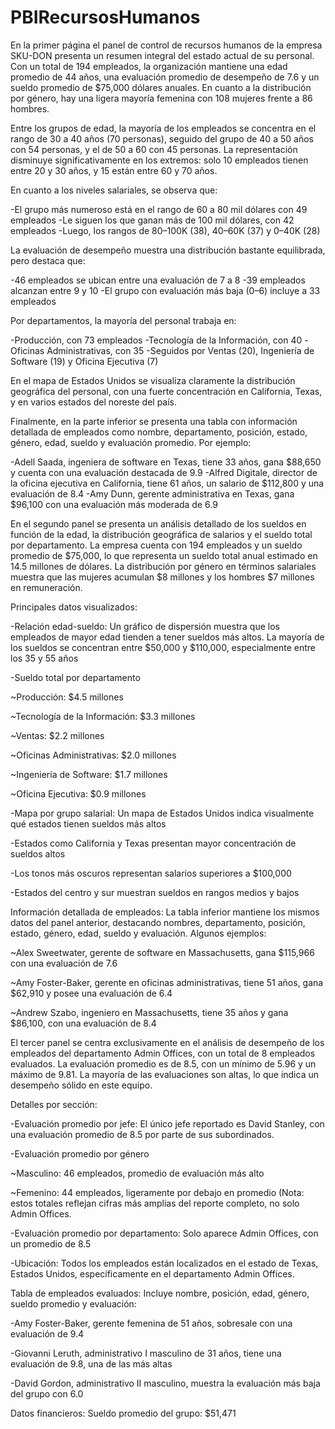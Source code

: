 # PBIRecursosHumanos

En la primer página el panel de control de recursos humanos de la empresa SKU-DON presenta un resumen integral del estado actual de su personal. Con un total de 194 empleados, la organización mantiene una edad promedio de 44 años, una evaluación promedio de desempeño de 7.6 y un sueldo promedio de $75,000 dólares anuales. En cuanto a la distribución por género, hay una ligera mayoría femenina con 108 mujeres frente a 86 hombres.

Entre los grupos de edad, la mayoría de los empleados se concentra en el rango de 30 a 40 años (70 personas), seguido del grupo de 40 a 50 años con 54 personas, y el de 50 a 60 con 45 personas. La representación disminuye significativamente en los extremos: solo 10 empleados tienen entre 20 y 30 años, y 15 están entre 60 y 70 años.

En cuanto a los niveles salariales, se observa que:

-El grupo más numeroso está en el rango de 60 a 80 mil dólares con 49 empleados
-Le siguen los que ganan más de 100 mil dólares, con 42 empleados
-Luego, los rangos de 80–100K (38), 40–60K (37) y 0–40K (28)

La evaluación de desempeño muestra una distribución bastante equilibrada, pero destaca que:

-46 empleados se ubican entre una evaluación de 7 a 8
-39 empleados alcanzan entre 9 y 10
-El grupo con evaluación más baja (0–6) incluye a 33 empleados

Por departamentos, la mayoría del personal trabaja en:

-Producción, con 73 empleados
-Tecnología de la Información, con 40
-Oficinas Administrativas, con 35
-Seguidos por Ventas (20), Ingeniería de Software (19) y Oficina Ejecutiva (7)

En el mapa de Estados Unidos se visualiza claramente la distribución geográfica del personal, con una fuerte concentración en California, Texas, y en varios estados del noreste del país.

Finalmente, en la parte inferior se presenta una tabla con información detallada de empleados como nombre, departamento, posición, estado, género, edad, sueldo y evaluación promedio. Por ejemplo:

-Adell Saada, ingeniera de software en Texas, tiene 33 años, gana $88,650 y cuenta con una evaluación destacada de 9.9
-Alfred Digitale, director de la oficina ejecutiva en California, tiene 61 años, un salario de $112,800 y una evaluación de 8.4
-Amy Dunn, gerente administrativa en Texas, gana $96,100 con una evaluación más moderada de 6.9


En el segundo panel se presenta un análisis detallado de los sueldos en función de la edad, la distribución geográfica de salarios y el sueldo total por departamento. La empresa cuenta con 194 empleados y un sueldo promedio de $75,000, lo que representa un sueldo total anual estimado en 14.5 millones de dólares. La distribución por género en términos salariales muestra que las mujeres acumulan $8 millones y los hombres $7 millones en remuneración.

Principales datos visualizados:

-Relación edad-sueldo: Un gráfico de dispersión muestra que los empleados de mayor edad tienden a tener sueldos más altos. La mayoría de los sueldos se concentran entre $50,000 y $110,000, especialmente entre los 35 y 55 años

-Sueldo total por departamento

~Producción: $4.5 millones

~Tecnología de la Información: $3.3 millones

~Ventas: $2.2 millones

~Oficinas Administrativas: $2.0 millones

~Ingeniería de Software: $1.7 millones

~Oficina Ejecutiva: $0.9 millones

-Mapa por grupo salarial: Un mapa de Estados Unidos indica visualmente qué estados tienen sueldos más altos

-Estados como California y Texas presentan mayor concentración de sueldos altos

-Los tonos más oscuros representan salarios superiores a $100,000

-Estados del centro y sur muestran sueldos en rangos medios y bajos

Información detallada de empleados: La tabla inferior mantiene los mismos datos del panel anterior, destacando nombres, departamento, posición, estado, género, edad, sueldo y evaluación. Algunos ejemplos:

~Alex Sweetwater, gerente de software en Massachusetts, gana $115,966 con una evaluación de 7.6

~Amy Foster-Baker, gerente en oficinas administrativas, tiene 51 años, gana $62,910 y posee una evaluación de 6.4

~Andrew Szabo, ingeniero en Massachusetts, tiene 35 años y gana $86,100, con una evaluación de 8.4


El tercer panel se centra exclusivamente en el análisis de desempeño de los empleados del departamento Admin Offices, con un total de 8 empleados evaluados. La evaluación promedio es de 8.5, con un mínimo de 5.96 y un máximo de 9.81. La mayoría de las evaluaciones son altas, lo que indica un desempeño sólido en este equipo.

Detalles por sección:

-Evaluación promedio por jefe: El único jefe reportado es David Stanley, con una evaluación promedio de 8.5 por parte de sus subordinados.

-Evaluación promedio por género

~Masculino: 46 empleados, promedio de evaluación más alto

~Femenino: 44 empleados, ligeramente por debajo en promedio (Nota: estos totales reflejan cifras más amplias del reporte completo, no solo Admin Offices.

-Evaluación promedio por departamento: Solo aparece Admin Offices, con un promedio de 8.5

-Ubicación: Todos los empleados están localizados en el estado de Texas, Estados Unidos, específicamente en el departamento Admin Offices.

Tabla de empleados evaluados: Incluye nombre, posición, edad, género, sueldo promedio y evaluación:

-Amy Foster-Baker, gerente femenina de 51 años, sobresale con una evaluación de 9.4

-Giovanni Leruth, administrativo I masculino de 31 años, tiene una evaluación de 9.8, una de las más altas

-David Gordon, administrativo II masculino, muestra la evaluación más baja del grupo con 6.0

Datos financieros: Sueldo promedio del grupo: $51,471
